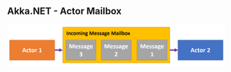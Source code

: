 ## Akka.NET - Actor Mailbox

![Actor Mailbox](./content/patterns/modern/actor-model/akka/intro/actor-mailbox.png)